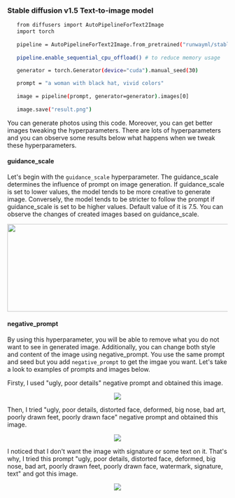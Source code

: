 
 ### Stable diffusion v1.5 Text-to-image model

 ```bash
    from diffusers import AutoPipelineForText2Image
    import torch
    
    pipeline = AutoPipelineForText2Image.from_pretrained("runwayml/stable-diffusion-v1-5", torch_dtype=torch.float16, variant="fp16").to("cuda")
    
    pipeline.enable_sequential_cpu_offload() # to reduce memory usage

    generator = torch.Generator(device="cuda").manual_seed(30)
    
    prompt = "a woman with black hat, vivid colors"
    
    image = pipeline(prompt, generator=generator).images[0] 
    
    image.save("result.png")
```
You can generate photos using this code. Moreover, you can get better images tweaking the hyperparameters. There are lots of hyperparameters and you can observe some results below what happens when we tweak these hyperparameters. 

#### guidance_scale
Let's begin with the `guidance_scale` hyperparameter. The guidance_scale determines the influence of prompt on image generation. If guidance_scale is set to lower values, the model tends to be more creative to generate image. Conversely, the model tends to be stricter to follow the prompt if guidance_scale is set to be higher values. Default value of it is 7.5. You can observe the changes of created images based on guidance_scale.

<p align="center">
  <img width="1000" height="200" src="https://github.com/FidanVural/DiffusionModels/assets/56233156/006a35f0-3db6-4c2a-9585-0fa36fa9aab0">
</p> 

#### negative_prompt
By using this hyperparameter, you will be able to remove what you do not want to see in generated image. Additionally, you can change both style and content of the image using negative_prompt. You use the same prompt and seed but you add `negative_prompt` to get the imgae you want. Let's take a look to examples of prompts and images below.

Firsty, I used "ugly, poor details" negative prompt and obtained this image.

<p align="center">
  <img src="https://github.com/FidanVural/DiffusionModels/assets/56233156/3380d22a-8c7c-44eb-9da8-8b1d6cafa054">
</p> 

Then, I tried "ugly, poor details, distorted face, deformed, big nose, bad art, poorly drawn feet, poorly drawn face" negative prompt and obtained this image.

<p align="center">
  <img src="https://github.com/FidanVural/DiffusionModels/assets/56233156/f7200f5b-5a1d-4059-ac3e-add9aa44f798">
</p> 

I noticed that I don't want the image with signature or some text on it. That's why, I tried this prompt "ugly, poor details, distorted face, deformed, big nose, bad art, poorly drawn feet, poorly drawn face, watermark, signature, text" and got this image.

<p align="center">
  <img src="https://github.com/FidanVural/DiffusionModels/assets/56233156/0b6b397b-d3f1-4926-8c24-7546688b6af6">
</p> 
